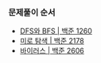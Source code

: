 ### 문제풀이 순서
- [DFS와 BFS | 백준 1260](https://www.acmicpc.net/problem/1260)
- [미로 탐색 | 백준 2178](https://www.acmicpc.net/problem/2178)
- [바이러스  | 백준 2606](https://www.acmicpc.net/problem/2606)
